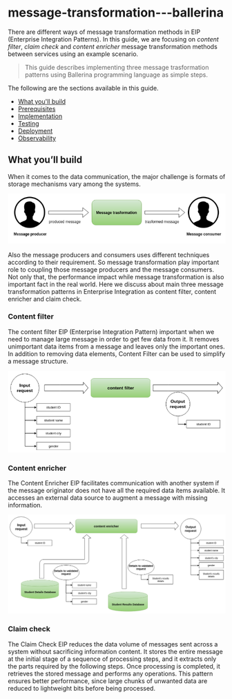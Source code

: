 # message-transformation---ballerina
There are different ways of message transformation methods in EIP (Enterprise Integration Patterns). In this guide, we are focusing on *content filter*, *claim check* and *content enricher* message transformation methods between services using an example scenario.

> This guide describes implementing three message trasformation patterns using Ballerina programming language as simple steps.

The following are the sections available in this guide.

- [What you'll build](#what-youll-build)
- [Prerequisites](#prerequisites)
- [Implementation](#implementation)
- [Testing](#testing)
- [Deployment](#deployment)
- [Observability](#observability)

## What you’ll build
When it comes to the data communication, the major challenge is formats of storage mechanisms vary among the systems. 

![alt text](images/messagetrasformation.png)

Also the message producers and consumers uses different techniques according to their requirement. So message transformation play important role to coupling those message producers and the message consumers. 
Not only that, the performance impact while message transformation is also important fact in the real world. Here we discuss about main three message transformation patterns in Enterprise Integration as content filter, content enricher and claim check.

### Content filter
The content filter EIP (Enterprise Integration Pattern) important when we need to manage large message in order to get few data from it. It removes unimportant data items from a message and leaves only the important ones. In addition to removing data elements, Content Filter can be used to simplify a message structure.

![alt text](images/contentfilter.png)

### Content enricher
The Content Enricher EIP facilitates communication with another system if the message originator does not have all the required data items available. It accesses an external data source to augment a message with missing information.

![alt text](images/content_enricher.png)

### Claim check
The Claim Check EIP reduces the data volume of messages sent across a system without sacrificing information content. It stores the entire message at the initial stage of a sequence of processing steps, and it extracts only the parts required by the following steps. Once processing is completed, it retrieves the stored message and performs any operations. This pattern ensures better performance, since large chunks of unwanted data are reduced to lightweight bits before being processed.
